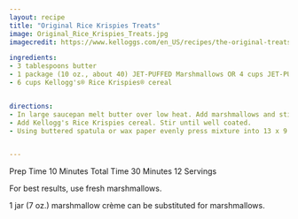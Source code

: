 ```yaml
---
layout: recipe
title: "Original Rice Krispies Treats"
image: Original_Rice_Krispies_Treats.jpg
imagecredit: https://www.kelloggs.com/en_US/recipes/the-original-treats-recipe.html

ingredients:
- 3 tablespoons butter
- 1 package (10 oz., about 40) JET-PUFFED Marshmallows OR 4 cups JET-PUFFED Miniature Marshmallows
- 6 cups Kellogg's® Rice Krispies® cereal


directions:
- In large saucepan melt butter over low heat. Add marshmallows and stir until completely melted. Remove from heat.
- Add Kellogg's Rice Krispies cereal. Stir until well coated.
- Using buttered spatula or wax paper evenly press mixture into 13 x 9 x 2-inch pan coated with cooking spray. Cool. Cut into 2-inch squares. Best if served the same day.


---
```

Prep Time 10 Minutes
Total Time 30 Minutes
12 Servings

For best results, use fresh marshmallows.

1 jar (7 oz.) marshmallow crème can be substituted for marshmallows.
